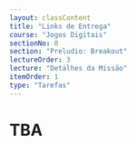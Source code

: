 ```yaml
---
layout: classContent
title: "Links de Entrega"
course: "Jogos Digitais"
sectionNo: 0
section: "Preludio: Breakout"
lectureOrder: 3
lecture: "Detalhes da Missão"
itemOrder: 1
type: "Tarefas"
---
```


# TBA